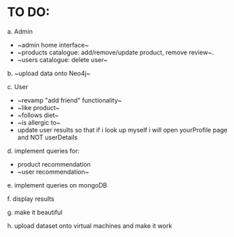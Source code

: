 # TO DO:

a. Admin
- ~admin home interface~
- ~products catalogue: add/remove/update product, remove review~.
- ~users catalogue: delete user~

b. ~upload data onto Neo4j~

c. User
- ~revamp "add friend" functionality~
- ~like product~
- ~follows diet~
- ~is allergic to~
- update user results so that if i look up myself i will open yourProfile page and NOT userDetails 

d. implement queries for:
- product recommendation
- ~user recommendation~
  
e. implement queries on mongoDB

f. display results

g. make it beautiful

h. upload dataset onto virtual machines and make it work
